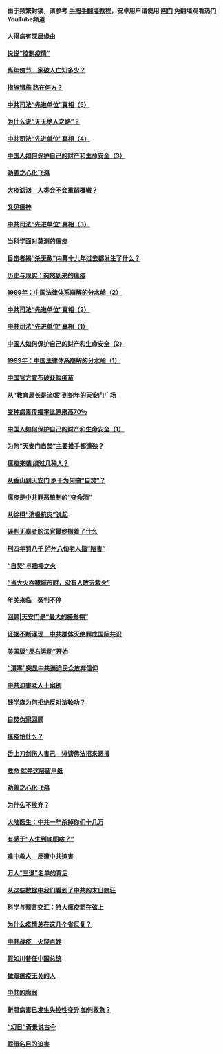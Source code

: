 #### 由于频繁封锁，请参考 [手把手翻墙教程](https://github.com/gfw-breaker/guides/wiki/)，安卓用户请使用 [网门](https://github.com/gfw-breaker/nogfw/blob/master/dl.md?t=02230800) 免翻墙观看热门YouTube频道 

#### [人得病有深层缘由](../pages/19/420864.md?t=02230800) 

#### [说说“控制疫情”](../pages/19/420831.md?t=02230800) 

#### [离年傍节　家破人亡知多少？](../pages/19/420563.md?t=02230800) 

#### [措施错施  路在何方？](../pages/19/420076.md?t=02230800) 

#### [中共司法“先进单位”真相（5）](../pages/19/419453.md?t=02230800) 

#### [为什么说“天无绝人之路”？](../pages/19/419618.md?t=02230800) 

#### [中共司法“先进单位”真相（4）](../pages/19/419452.md?t=02230800) 

#### [中国人如何保护自己的财产和生命安全（3）](../pages/19/419405.md?t=02230800) 

#### [劝善之心化飞鸿](../pages/19/418758.md?t=02230800) 

#### [大疫汹汹　人类会不会重蹈覆辙？](../pages/19/419691.md?t=02230800) 

#### [又见瘟神](../pages/19/419225.md?t=02230800) 

#### [中共司法“先进单位”真相（3）](../pages/19/419451.md?t=02230800) 

#### [当科学面对莫测的瘟疫](../pages/19/419625.md?t=02230800) 

#### [目击者揭“杀无赦”内幕十九年过去都发生了什么？](../pages/19/419617.md?t=02230800) 

#### [历史与现实：突然到来的瘟疫](../pages/19/419619.md?t=02230800) 

#### [1999年：中国法律体系崩解的分水岭（2）](../pages/19/419455.md?t=02230800) 

#### [中共司法“先进单位”真相（2）](../pages/19/419450.md?t=02230800) 

#### [中共司法“先进单位”真相（1）](../pages/19/419449.md?t=02230800) 

#### [中国人如何保护自己的财产和生命安全（2）](../pages/19/419404.md?t=02230800) 

#### [1999年：中国法律体系崩解的分水岭（1）](../pages/19/419454.md?t=02230800) 

#### [中国官方宣布破获假疫苗](../pages/19/419504.md?t=02230800) 

#### [从“教育局长是流氓”到蛇年的天安门广场](../pages/19/419470.md?t=02230800) 

#### [变种病毒传播率比原来高70％](../pages/19/419456.md?t=02230800) 

#### [中国人如何保护自己的财产和生命安全（1）](../pages/19/419403.md?t=02230800) 

#### [为何“天安门自焚”主要推手都遭殃？](../pages/19/419348.md?t=02230800) 

#### [瘟疫来袭 绕过几种人？](../pages/19/419349.md?t=02230800) 

#### [从香山到天安门 罗干为何搞“自焚”？](../pages/19/419270.md?t=02230800) 

#### [瘟疫是中共罪恶酿制的“夺命酒”](../pages/19/419223.md?t=02230800) 

#### [从徐栩“消极抗灾”说起](../pages/19/419224.md?t=02230800) 

#### [诬判无辜者的法官最终捞着了什么](../pages/19/419268.md?t=02230800) 

#### [刑四年罚八千 泸州八旬老人指“陷害”](../pages/19/419232.md?t=02230800) 

#### [“自焚”与插播之火](../pages/19/419226.md?t=02230800) 

#### [“当大火吞噬城市时，没有人敢去救火”](../pages/19/419077.md?t=02230800) 

#### [年关来临　冤判不停](../pages/19/419093.md?t=02230800) 

#### [回顾|天安门是“最大的摄影棚”](../pages/19/380866.md?t=02230800) 

#### [证据不断浮现　中共群体灭绝罪成国际共识](../pages/19/419031.md?t=02230800) 

#### [美国版“反右运动”开始](../pages/19/419030.md?t=02230800) 

#### [“清零”突显中共逼迫民众放弃信仰](../pages/19/418995.md?t=02230800) 

#### [中共迫害老人十案例](../pages/19/418831.md?t=02230800) 

#### [钱学森为何拒绝反对法轮功？](../pages/19/418905.md?t=02230800) 

#### [自焚伪案回顾](../pages/19/418799.md?t=02230800) 

#### [瘟疫怕什么？](../pages/19/418800.md?t=02230800) 

#### [舌上刀剑伤人害己　诽谤佛法招来恶报](../pages/19/418731.md?t=02230800) 

#### [救命 就差这层窗户纸](../pages/19/418706.md?t=02230800) 

#### [劝善之心化飞鸿](../pages/19/416766.md?t=02230800) 

#### [为什么不放弃？](../pages/19/418691.md?t=02230800) 

#### [大陆医生：中共一年杀掉你们十几万](../pages/19/418670.md?t=02230800) 

#### [有感于“人生到底图啥？”](../pages/19/418624.md?t=02230800) 

#### [难中救人　反遭中共迫害](../pages/19/418414.md?t=02230800) 

#### [万人“三退”名单的背后](../pages/19/418505.md?t=02230800) 

#### [从这些数据中我们看到了中共的末日疯狂](../pages/19/418420.md?t=02230800) 

#### [科学与预言交汇：特大瘟疫箭在弦上](../pages/19/418266.md?t=02230800) 

#### [为什么疫情总在这几个省反复？](../pages/19/418219.md?t=02230800) 

#### [中共战疫　火烧百姓](../pages/19/418220.md?t=02230800) 

#### [假如川普任中国总统](../pages/19/418174.md?t=02230800) 

#### [做跟瘟疫无关的人](../pages/19/418171.md?t=02230800) 

#### [中共的脆弱](../pages/19/418196.md?t=02230800) 

#### [新冠病毒已发生失控性变异 如何救急？](../pages/19/418032.md?t=02230800) 

#### [“幻日”奇景说古今](../pages/19/418033.md?t=02230800) 

#### [假借名目的迫害](../pages/19/418055.md?t=02230800) 

